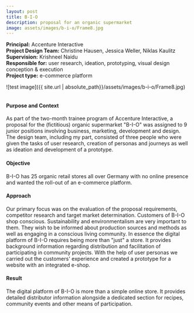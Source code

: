 ```yaml
---
layout: post
title: B-I-O
description: proposal for an organic supermarket
image: assets/images/b-i-o/Frame8.jpg
---
```

**Principal:** Accenture Interactive<br />
**Project Design Team:** Christine Hausen, Jessica Weller, Niklas Kaulitz<br />
**Supervision:** Krishneel Naidu<br />
**Responsible for:** user research, ideation, prototyping, visual design conception & execution <br />
**Project type:** e-commerce platform

![test image]({{ site.url | absolute_path}}/assets/images/b-i-o/Frame8.jpg)

<div class="row">
    <div class="6u 12u$(small)">
        <div class="row 50% uniform">
        <span class="image fit"><img src="{{ site.url | absolute_path}}/assets/images/b-i-o/User-Flow600_15FPS_format.gif" alt="" /></span>
</div>  
        </div>
	    <div class="6u 12u$(small)">
        <h4>Purpose and Context</h4>
        <p>As part of the two-month trainee program of Accenture Interactive, a proposal for the (fictitious) organic supermarket "B-I-O" was assigned to 9 junior positions involving business, marketing, development and design. The design team, including my part, consisted of three people who were given the tasks of user research, creation of personas and journeys as well as ideation and development of a prototype.</p>
        <h4>Objective</h4>
        <p>B-I-O has 25 organic retail stores all over Germany with no online presence and wanted the roll-out of an e-commerce platform.</p>
        <h4>Approach</h4>
        <p>Our primary focus was on the evaluation of the proposal requirements, competitor research and target market determination. Customers of B-I-O shop conscious. Sustainability and environmentalism are very important to them. They wish to be informed about production sources and methods as well as engaging in a conscious living community. In essence the digital platform of B-I-O requires being more than "just" a store. It provides background information regarding distribution and facilitation of participating in community projects. With the help of user personas we carried out the customers' experience and created a prototype for a website with an integrated e-shop.</p>
        <h4>Result</h4>
        <p>The digital platform of B-I-O is more than a simple online store. It provides detailed distributor information alongside a dedicated section for recipes, community events and other means of participation.</p>
    </div>
</div>